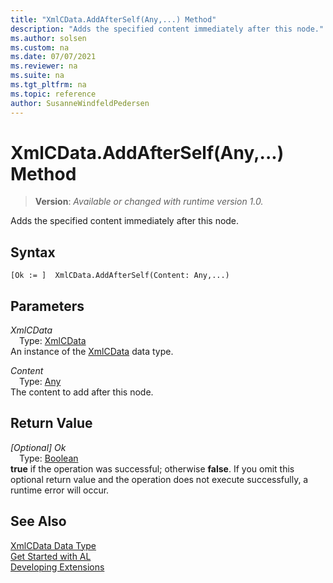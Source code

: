 ```yaml
---
title: "XmlCData.AddAfterSelf(Any,...) Method"
description: "Adds the specified content immediately after this node."
ms.author: solsen
ms.custom: na
ms.date: 07/07/2021
ms.reviewer: na
ms.suite: na
ms.tgt_pltfrm: na
ms.topic: reference
author: SusanneWindfeldPedersen
---
```

[//]: # (START>DO_NOT_EDIT)
[//]: # (IMPORTANT:Do not edit any of the content between here and the END>DO_NOT_EDIT.)
[//]: # (Any modifications should be made in the .xml files in the ModernDev repo.)
# XmlCData.AddAfterSelf(Any,...) Method
> **Version**: _Available or changed with runtime version 1.0._

Adds the specified content immediately after this node.


## Syntax
```AL
[Ok := ]  XmlCData.AddAfterSelf(Content: Any,...)
```
## Parameters
*XmlCData*  
&emsp;Type: [XmlCData](xmlcdata-data-type.md)  
An instance of the [XmlCData](xmlcdata-data-type.md) data type.  

*Content*  
&emsp;Type: [Any](../any/any-data-type.md)  
The content to add after this node.  


## Return Value
*[Optional] Ok*  
&emsp;Type: [Boolean](../boolean/boolean-data-type.md)  
**true** if the operation was successful; otherwise **false**.   If you omit this optional return value and the operation does not execute successfully, a runtime error will occur.  


[//]: # (IMPORTANT: END>DO_NOT_EDIT)
## See Also
[XmlCData Data Type](xmlcdata-data-type.md)  
[Get Started with AL](../../devenv-get-started.md)  
[Developing Extensions](../../devenv-dev-overview.md)